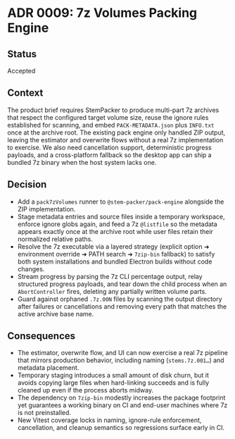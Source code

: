 # ADR 0009: 7z Volumes Packing Engine

## Status

Accepted

## Context

The product brief requires StemPacker to produce multi-part 7z archives that respect the configured target volume size, reuse the
ignore rules established for scanning, and embed `PACK-METADATA.json` plus `INFO.txt` once at the archive root. The existing pack
engine only handled ZIP output, leaving the estimator and overwrite flows without a real 7z implementation to exercise. We also
need cancellation support, deterministic progress payloads, and a cross-platform fallback so the desktop app can ship a bundled 7z
binary when the host system lacks one.

## Decision

* Add a `pack7zVolumes` runner to `@stem-packer/pack-engine` alongside the ZIP implementation.
* Stage metadata entries and source files inside a temporary workspace, enforce ignore globs again, and feed a 7z `@listfile`
  so the metadata appears exactly once at the archive root while user files retain their normalized relative paths.
* Resolve the 7z executable via a layered strategy (explicit option ➜ environment override ➜ PATH search ➜ `7zip-bin` fallback)
  to satisfy both system installations and bundled Electron builds without code changes.
* Stream progress by parsing the 7z CLI percentage output, relay structured progress payloads, and tear down the child process
  when an `AbortController` fires, deleting any partially written volume parts.
* Guard against orphaned `.7z.00N` files by scanning the output directory after failures or cancellations and removing every path
  that matches the active archive base name.

## Consequences

* The estimator, overwrite flow, and UI can now exercise a real 7z pipeline that mirrors production behavior, including naming
  (`stems.7z.001…`) and metadata placement.
* Temporary staging introduces a small amount of disk churn, but it avoids copying large files when hard-linking succeeds and is
  fully cleaned up even if the process aborts midway.
* The dependency on `7zip-bin` modestly increases the package footprint yet guarantees a working binary on CI and end-user
  machines where 7z is not preinstalled.
* New Vitest coverage locks in naming, ignore-rule enforcement, cancellation, and cleanup semantics so regressions surface early
  in CI.
